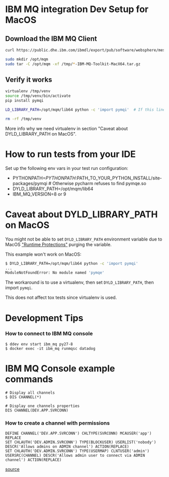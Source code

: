 # IBM MQ integration Dev Setup for MacOS

## Download the IBM MQ Client

```bash
curl https://public.dhe.ibm.com/ibmdl/export/pub/software/websphere/messaging/mqdev/mactoolkit/9.2.0.0-IBM-MQ-Toolkit-MacX64.tar.gz -o /tmp/9.2.0.0-IBM-MQ-Toolkit-MacX64.tar.gz

sudo mkdir /opt/mqm
sudo tar -C /opt/mqm -xf /tmp/*-IBM-MQ-Toolkit-MacX64.tar.gz
```

## Verify it works

```bash
virtualenv /tmp/venv
source /tmp/venv/bin/activate
pip install pymqi

LD_LIBRARY_PATH=/opt/mqm/lib64 python -c 'import pymqi'  # If this line does not fail. We are good.

rm -rf /tmp/venv
```

More info why we need virtualenv in section "Caveat about DYLD_LIBRARY_PATH on MacOS".


How to run tests from your IDE
=============================
Set up the following env vars in your test run configuration:

* PYTHONPATH=$PYTHONPATH:$PATH_TO_YOUR_PYTHON_INSTALL/site-packages/pymqi  # Otherwise pycharm refuses to find pymqe.so
* DYLD_LIBRARY_PATH=/opt/mqm/lib64
* IBM_MQ_VERSION=8 or 9

Caveat about DYLD_LIBRARY_PATH on MacOS
=======================================

You might not be able to set `DYLD_LIBRARY_PATH` environment variable due to MacOS ["Runtime Protections"](https://developer.apple.com/library/archive/documentation/Security/Conceptual/System_Integrity_Protection_Guide/RuntimeProtections/RuntimeProtections.html#//apple_ref/doc/uid/TP40016462-CH3-SW1) purging the variable.

This example won't work on MacOS:

```bash
$ DYLD_LIBRARY_PATH=/opt/mqm/lib64 python -c 'import pymqi'
...
ModuleNotFoundError: No module named 'pymqe'
```

The workaround is to use a virtualenv, then set `DYLD_LIBRARY_PATH`, then import `pymqi`.

This does not affect tox tests since virtualenv is used.

Development Tips
================

### How to connect to IBM MQ console

```
$ ddev env start ibm_mq py27-8
$ docker exec -it ibm_mq runmqsc datadog
```

# IBM MQ Console example commands

```
# Display all channels
$ DIS CHANNEL(*)

# Display one channels properties
DIS CHANNEL(DEV.APP.SVRCONN)
``` 


### How to create a channel with permissions

```
DEFINE CHANNEL('DEV.APP.SVRCONN') CHLTYPE(SVRCONN) MCAUSER('app') REPLACE
SET CHLAUTH('DEV.ADMIN.SVRCONN') TYPE(BLOCKUSER) USERLIST('nobody') DESCR('Allows admins on ADMIN channel') ACTION(REPLACE)
SET CHLAUTH('DEV.ADMIN.SVRCONN') TYPE(USERMAP) CLNTUSER('admin') USERSRC(CHANNEL) DESCR('Allows admin user to connect via ADMIN channel') ACTION(REPLACE)
```
[source](https://github.com/ibm-messaging/mq-docker/blob/a1df5ac6c5f39c375bdbdc0ec812c00aa54accc3/mq-dev-config#L35-L43)
